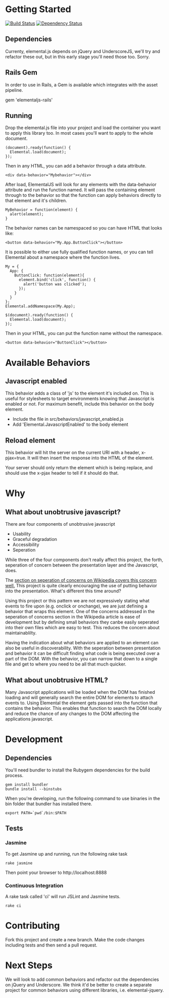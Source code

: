 # Getting Started

[![Build Status](https://travis-ci.org/elementaljs/elementaljs.png?branch=master)](https://travis-ci.org/elementaljs/elementaljs)
[![Dependency Status](https://gemnasium.com/elementaljs/elementaljs.png)](https://gemnasium.com/elementaljs/elementaljs)

## Dependencies

Currenty, elemental.js depends on jQuery and UnderscoreJS, we'll try and refactor these out, but in this early stage you'll need those too. Sorry.

## Rails Gem

In order to use in Rails, a Gem is available which integrates with the asset pipeline.

  gem 'elementaljs-rails'

## Running

Drop the elemental.js file into your project and load the container you want to apply this library too. In most cases you'll want to apply to the whole document.

    (document).ready(function() {
      Elemental.load(document);
    });

Then in any HTML, you can add a behavior through a data attribute.

    <div data-behavior="Mybehavior"></div>

After load, ElementalJS will look for any elements with the data-behavior attribute and run the function named.  It will pass the containing element through to the behavior so that the function can apply behaviors directly to that element and it's children.

    MyBehavior = function(element) {
      alert(element);
    }

The behavior names can be namespaced so you can have HTML that looks like:

    <button data-behavior="My.App.ButtonClick"></button>

It is possible to either use fully qualified function names, or you can tell Elemental about a namespace where the function lives.

    My = {
      App: {
        ButtonClick: function(element){
          element.bind('click', function() {
            alert('button was clicked');
          });
        }
      }
    };
    Elemental.addNamespace(My.App);

    $(document).ready(function() {
      Elemental.load(document);
    });

Then in your HTML, you can put the function name without the namespace.

    <button data-behavior="ButtonClick"></button>

# Available Behaviors

## Javascript enabled

This behavior adds a class of 'js' to the element it's included on. This is useful for stylesheets to target environments knowing that Javascript is enabled or not. For maximum benefit, include this behavior on the body element.

- Include the file in src/behaviors/javascript_enabled.js
- Add 'Elemental.JavascriptEnabled' to the body element

## Reload element

This behavior will hit the server on the current URI with a header, x-pjax=true. It will then insert the response into the HTML of the element.

Your server should only return the element which is being replace, and should use the x-pjax header to tell if it should do that.

# Why

## What about unobtrusive javascript?

There are four components of unobtrusive javascript

- Usability
- Graceful degradation
- Accessibility
- Seperation

While three of the four components don't really affect this project, the forth, seperation of concern between the presentation layer and the Javascript, does.

The [section on seperation of concerns on Wikipedia covers this concern well.](http://en.wikipedia.org/wiki/Unobtrusive_JavaScript#Separation_of_behavior_from_markup) This project is quite clearly encouraging the use of putting behavior into the presentation. What's different this time around?

Using this project or this pattern we are not expressively stating what events to fire upon (e.g. onclick or onchange), we are just defining a behavior that wraps this element. One of the concerns addressed in the seperation of concerns section in the Wikipedia article is ease of development but by defining small behaviors they canbe easily seperated into their own files which are easy to test. This reduces the concern about maintainablilty.

Having the indication about what behaviors are applied to an element can also be useful in discoverability. With the seperation between presentation and behavior it can be difficult finding what code is being executed over a part of the DOM. With the behavior, you can narrow that down to a single file and get to where you need to be all that much quicker.

## What about unobtrusive HTML?

Many Javascript applications will be loaded when the DOM has finished loading and will generally search the entire DOM for elements to attach events to. Using Elemental the element gets passed into the function that contains the behavior. This enables that function to search the DOM locally and reduce the chance of any changes to the DOM affecting the applications javascript.

# Development

## Dependencies

You'll need bundler to install the Rubygem dependencies for the build process.

    gem install bundler
    bundle install --binstubs

When you're developing, run the following command to use binaries in the bin folder that bundler has installed there.

    export PATH=`pwd`/bin:$PATH

## Tests

### Jasmine

To get Jasmine up and running, run the following rake task

    rake jasmine

Then point your browser to http://localhost:8888

### Continuous Integration

A rake task called 'ci' will run JSLint and Jasmine tests.

    rake ci

# Contributing

Fork this project and create a new branch. Make the code changes including tests and then send a pull request.

# Next Steps

We will look to add common behaviors and refactor out the dependencies on jQuery and Underscore. We think it'd be better to create a separate project for common behaviors using different libraries, i.e. elemental-jquery.
